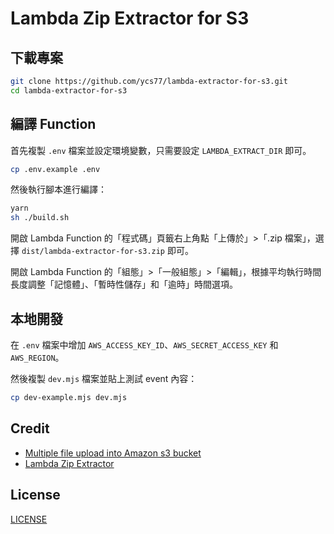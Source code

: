 # Lambda Zip Extractor for S3

## 下載專案

```bash
git clone https://github.com/ycs77/lambda-extractor-for-s3.git
cd lambda-extractor-for-s3
```

## 編譯 Function

首先複製 `.env` 檔案並設定環境變數，只需要設定 `LAMBDA_EXTRACT_DIR` 即可。

```bash
cp .env.example .env
```

然後執行腳本進行編譯：

```bash
yarn
sh ./build.sh
```

開啟 Lambda Function 的「程式碼」頁籤右上角點「上傳於」>「.zip 檔案」，選擇 `dist/lambda-extractor-for-s3.zip` 即可。

開啟 Lambda Function 的「組態」>「一般組態」>「編輯」，根據平均執行時間長度調整「記憶體」、「暫時性儲存」和「逾時」時間選項。

## 本地開發

在 `.env` 檔案中增加 `AWS_ACCESS_KEY_ID`、`AWS_SECRET_ACCESS_KEY` 和 `AWS_REGION`。

然後複製 `dev.mjs` 檔案並貼上測試 event 內容：

```bash
cp dev-example.mjs dev.mjs
```

## Credit

* [Multiple file upload into Amazon s3 bucket](https://princekfrancis.medium.com/multiple-file-upload-into-amazon-s3-bucket-9888d51001bb)
* [Lambda Zip Extractor](https://github.com/akbng/lambda-zip-extractor)

## License

[LICENSE](./LICENSE)
